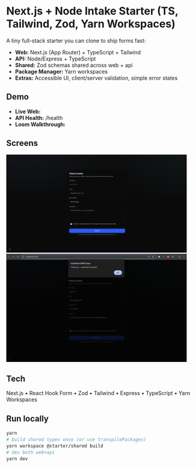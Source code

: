 # Next.js + Node Intake Starter (TS, Tailwind, Zod, Yarn Workspaces)

A tiny full-stack starter you can clone to ship forms fast:
- **Web:** Next.js (App Router) + TypeScript + Tailwind
- **API:** Node/Express + TypeScript
- **Shared:** Zod schemas shared across web + api
- **Package Manager:** Yarn workspaces
- **Extras:** Accessible UI, client/server validation, simple error states

## Demo
- **Live Web:** <your Vercel URL>
- **API Health:** <your API URL>/health
- **Loom Walkthrough:** <your Loom link>

## Screens
<img src="apps/web/resources/form.png" width="480" />
<img src="apps/web/resources/response.png" width="480" />

## Tech
Next.js • React Hook Form • Zod • Tailwind • Express • TypeScript • Yarn Workspaces

## Run locally
```bash
yarn
# build shared types once (or use transpilePackages)
yarn workspace @starter/shared build
# dev both web+api
yarn dev

